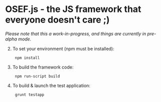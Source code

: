 OSEF.js - the JS framework that everyone doesn't care ;)
=========================================================

*Please note that this a work-in-progress, and things are currently in pre-alpha mode.*

2. To set your environment (npm must be installed):

        npm install

2. To build the framework code:

        npm run-script build

3. To build & launch the test application:

        grunt testapp
